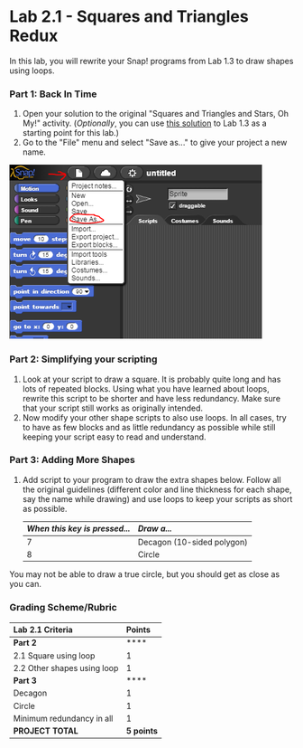 # Lab 2.1 - Squares and Triangles Redux

In this lab, you will rewrite your Snap! programs from Lab 1.3 to draw shapes using loops.

### Part 1: Back In Time

1. Open your solution to the original "Squares and Triangles and Stars, Oh My!" activity. \(_Optionally_, you can use [this solution](https://snap.berkeley.edu/snap/snap.html#present:Username=mr-poston&ProjectName=Lab%201.3) to Lab 1.3 as a starting point for this lab.\)
2. Go to the "File" menu and select "Save as..." to give your project a new name.

![](../.gitbook/assets/save_as.png)

### Part 2: Simplifying your scripting

1. Look at your script to draw a square. It is probably quite long and has lots of repeated blocks. Using what you have learned about loops, rewrite this script to be shorter and have less redundancy. Make sure that your script still works as originally intended.
2. Now modify your other shape scripts to also use loops. In all cases, try to have as few blocks and as little redundancy as possible while still keeping your script easy to read and understand.

### Part 3: Adding More Shapes

1. Add script to your program to draw the extra shapes below. Follow all the original guidelines \(different color and line thickness for each shape, say the name while drawing\) and use loops to keep your scripts as short as possible.

   | _When this key is pressed..._ | _Draw a..._ |
   | :--- | :--- |
   | 7 | Decagon \(10-sided polygon\) |
   | 8 | Circle |

You may not be able to draw a true circle, but you should get as close as you can.

### Grading Scheme/Rubric

| **Lab 2.1 Criteria** | Points |
| :--- | :--- |
| **Part 2** | \*\*\*\* |
| 2.1 Square using loop | 1 |
| 2.2 Other shapes using loop | 1 |
| **Part 3** | \*\*\*\* |
| Decagon | 1 |
| Circle | 1 |
| Minimum redundancy in all | 1 |
| **PROJECT TOTAL** | **5 points** |

